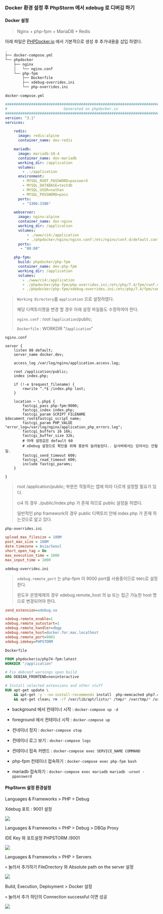 ### Docker 환경 설정 후 PhpStorm 에서 xdebug 로 디버깅 하기



#### Docker 설정

> Nginx + php-fpm + MariaDB + Redis



아래 파일은 [PHPDocker.io](https://phpdocker.io/generator) 에서 기본적으로 생성 후 추가내용을 삽입 하였다.

````bash
.
├── docker-compose.yml
└── phpdocker
    ├── nginx
    │   └── nginx.conf
    └── php-fpm
        ├── Dockerfile
        ├── xdebug-overrides.ini
        └── php-overrides.ini
````



`docker-compose.yml`

````yaml
###############################################################################
#                          Generated on phpdocker.io                          #
###############################################################################
version: "3.1"
services:

    redis:
      image: redis:alpine
      container_name: dev-redis

    mariadb:
      image: mariadb:10.4
      container_name: dev-mariadb
      working_dir: /application
      volumes:
        - .:/application
      environment:
        - MYSQL_ROOT_PASSWORD=password
        - MYSQL_DATABASE=testdb
        - MYSQL_USER=nathan
        - MYSQL_PASSWORD=pass
      ports:
        - "3306:3306"

    webserver:
      image: nginx:alpine
      container_name: dev-nginx
      working_dir: /application
      volumes:
          - ./www/ci4:/application
          - ./phpdocker/nginx/nginx.conf:/etc/nginx/conf.d/default.conf
      ports:
       - "80:80"

    php-fpm:
      build: phpdocker/php-fpm
      container_name: dev-php-fpm
      working_dir: /application
      volumes:
        - ./www/ci4:/application
        - ./phpdocker/php-fpm/php-overrides.ini:/etc/php/7.4/fpm/conf.d/99-overrides.ini
        - ./phpdocker/php-fpm/xdebug-overrides.ini:/etc/php/7.4/fpm/conf.d/20-xdebug.ini

````

> `Working Directory`를 `application` 으로 설정하였다.
>
> 해당 디렉토리명을 변경 할 경우 아래 설정 파일들도 수정하여야 한다.
>
> `nginx.conf` : root /`application`/public;
>
> `Dockerfile` : WORKDIR "/`application`"





`nginx.conf`

````nginx
server {
    listen 80 default;
    server_name docker.dev;

    access_log /var/log/nginx/application.access.log;

    root /application/public;
    index index.php;

    if (!-e $request_filename) {
        rewrite ^.*$ /index.php last;
    }

    location ~ \.php$ {
        fastcgi_pass php-fpm:9000;
        fastcgi_index index.php;
        fastcgi_param SCRIPT_FILENAME $document_root$fastcgi_script_name;
        fastcgi_param PHP_VALUE "error_log=/var/log/nginx/application_php_errors.log";
        fastcgi_buffers 16 16k;
        fastcgi_buffer_size 32k;
        # 아래 설정값은 default 60
        # xDebug 설정으로 확인을 위해 충분히 늘려놓았다.. 실서버에서는 있어서는 안될일.
        fastcgi_send_timeout 600;
        fastcgi_read_timeout 600;
        include fastcgi_params;
    }
    
}
````

> root /application/public; 부분은 작동하는 앱에 따라 다르게 설정할 필요가 있다. 
>
> ci4 의 경우 ./public/index.php 가 존재 하므로 public 설정을 하였다.
>
> 일반적인 php framework의 경우 public 디렉토리 안에 index.php 가 존재 하는것으로 알고 있다.



`php-overrides.ini`

````ini
upload_max_filesize = 100M
post_max_size = 108M
date.timezone = Asia/Seoul
short_open_tag = On
max_execution_time = 1000
max_input_time = 1000
````



`xdebug-overrides.ini` 

> `xdebug.remote_port` 는 php-fpm 이 9000 port를 사용중이므로 `9001`로 설정한다.
>
> 윈도우 운영체제의 경우 xdebug.remote_host 의 ip 또는 접근 가능한 host 명으로 변경되어야 한다.

````ini
zend_extension=xdebug.so

xdebug.remote_enable=1
xdebug.remote_autostart=1
xdebug.remote_handler=dbgp
xdebug.remote_host=docker.for.mac.localhost
xdebug.remote_port=9001
xdebug.idekey=PHPSTORM
````



`Dockerfile`

````dockerfile
FROM phpdockerio/php74-fpm:latest
WORKDIR "/application"

# Fix debconf warnings upon build
ARG DEBIAN_FRONTEND=noninteractive

# Install selected extensions and other stuff
RUN apt-get update \
    && apt-get -y --no-install-recommends install  php-memcached php7.4-mysql php7.4-pgsql php-redis php-xdebug php7.4-bcmath php7.4-gd php-igbinary php7.4-intl php7.4-odbc \
    && apt-get clean; rm -rf /var/lib/apt/lists/* /tmp/* /var/tmp/* /usr/share/doc/*
````



- background 에서 컨테이너 시작 : `docker-compose up -d`
- foreground 에서 컨테이너 시작 : `docker-compose up`
- 컨네이너 정지 : `docker-compose stop`
- 컨테이너 로그 보기 : `docker-compose logs`

- 컨테이너 접속 커맨드 : `docker-compose exec SERVICE_NAME COMMAND`
- php-fpm 컨테이너 접속하기 : `docker-compose exec php-fpm bash`
- mariadb 접속하기 : `docker-compose exec mariadb mariadb -uroot -ppassword`



#### PhpStorm 설정 환경설정

Languages & Frameworks > PHP > Debug

Xdebug 포트 : 9001 설정

![](https://i.loli.net/2020/06/01/7w9sAbXWHTcgPQk.png)



Languages & Frameworks > PHP > Debug > DBGp Proxy

IDE Key 와 포트설정 PHPSTORM /9001

![](https://i.loli.net/2020/06/01/naQeKjHV3bwsUht.png)



Languages & Frameworks > PHP > Servers

`+` 눌러서 추가하기 FileDrectory 와 Absolute path on the server 설정

![](https://i.loli.net/2020/06/01/YpAVeK3nkhorEGX.png)



Build, Execution, Deployment > Docker 설정

`+` 눌러서 추가 하단의 Connection successful 이면 성공

![](https://i.loli.net/2020/06/01/xiNgWu7Rwnc8LZ2.png)
